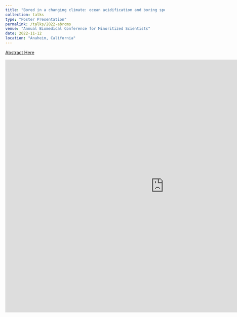 ```yaml
---
title: "Bored in a changing climate: ocean acidification and boring sponge impact on eastern oyster (Crassostrea virginica) gene expression"
collection: talks
type: "Poster Presentation"
permalink: /talks/2022-abrcms
venue: "Annual Biomedical Conference for Minoritized Scientists"
date: 2022-11-12
location: "Anaheim, California"
---
```


[Abstract Here](https://www.abstractsonline.com/pp8/#!/10750/presentation/2296)

<embed src="https://sites.bu.edu/britereu/files/2023/01/Jiang_BRITE_Poster_Final.pdf" width="1000px" height="800px" />